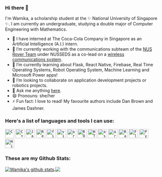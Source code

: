 ### Hi there 👋

I'm Wamika, a scholarship student at the ✨ National University of Singapore ✨. I am currently an undergraduate, studying a double major of Computer Engineering with Mathematics.
<!--
**wamikamalik/wamikamalik** is a ✨ _special_ ✨ repository because its `README.md` (this file) appears on your GitHub profile.

Here are some ideas to get you started:

- 🔭 I’m currently working on ...
- 🌱 I’m currently learning ...
- 👯 I’m looking to collaborate on ...
- 🤔 I’m looking for help with ...
- 💬 Ask me about ...
- 📫 How to reach me: ...
- 😄 Pronouns: ...
- ⚡ Fun fact: ...
-->

- 🔭 I have interned at The Coca-Cola Company in Singapore as an Artificial Intelligence (A.I.) intern.
- 🔭 I’m currently working with the communications subteam of the [NUS Rover Team](https://github.com/orgs/NUS-Rover-Team) under NUSSEDS as a co-lead on a [wireless communications system](https://nus-rover-team.github.io/wirelesscommunications/).
- 🌱 I’m currently learning about Flask, React Native, Firebase, Real Time Operating Systems, Robot Operating System, Machine Learning and Microsoft Power apps!
- 👯 I’m looking to collaborate on application development projects or robotics projects.
- 💬 Ask me anything [here](https://github.com/wamikamalik/wamikamalik/discussions).
- 😄 Pronouns: she/her
- ⚡ Fun fact: I love to read! My favourite authors include Dan Brown and James Dashner.

### Here's a list of languages and tools I can use:

<code><img src="https://cdn.iconscout.com/icon/free/png-512/c-programming-569564.png" alt = "C" height=30></code>
<code><img src="https://user-images.githubusercontent.com/42747200/46140125-da084900-c26d-11e8-8ea7-c45ae6306309.png" alt = "C++" height=30></code>
<code><img src="https://cdn.iconscout.com/icon/free/png-512/java-43-569305.png" alt="Java" height=30></code>
<code><img src="https://upload.wikimedia.org/wikipedia/commons/thumb/a/a7/React-icon.svg/1200px-React-icon.svg.png" alt="React" height=30></code>
<code><img src="https://www.gstatic.com/devrel-devsite/prod/v45f61267e22826169cf5d5f452882f7812c8cfb5f8b103a48c0d88727908b295/firebase/images/touchicon-180.png" alt="firebase" height=30></code>
<code><img src="https://getintopc.com/wp-content/uploads/2018/12/Xilinx-SDAccel-SDSoC-2018-Free-Download-GetintoPC.com_.jpg" alt="vivado" height=30></code>
<code><img src="https://cdn.iconscout.com/icon/free/png-512/arduino-4-569256.png" alt="arduino" height=30></code>
<code><img src="https://www.theconstructsim.com/wp-content/uploads/2015/10/rosLarge.png" alt="ROS" height=30></code>
<code><img src="https://w1.pngwave.com/png/113/242/472/html-icon-file-types-icon-orange-text-line-logo-signage-rectangle-png-clip-art.png" alt="HTML" height=30></code>
<code><img src="https://i.pinimg.com/originals/8c/b1/8c/8cb18c72082d13eb581cf6d452e8e266.png" alt="assembly language" height=30></code>
<code><img src="https://brandslogos.com/wp-content/uploads/thumbs/arm-logo-vector-1.svg" alt="arm" height=30></code>
<code><img src="https://www.raspberrypi.org/wp-content/uploads/2011/10/Raspi-PGB001.png" alt="Raspberry Pi" height=30></code>
<code><img src="https://qph.fs.quoracdn.net/main-qimg-ad2e0a65df473c4af55ad8c9699bbfd8.webp" alt="Flask" height=30></code>
<code><img src="https://newhorizons.com.sg/wp-content/uploads/2019/04/python.png" alt="Python" height=30></code>
<code><img src="https://powerapps.microsoft.com/images/shared/social/social-share-post-ignite.png" alt="Microsoft Power apps" height=30></code>


### These are my Github Stats:

<a href="https://github.com/anuraghazra/github-readme-stats">
  <img align="center" src="https://github-readme-stats.vercel.app/api?username=wamikamalik&show_icons=true&include_all_commits=true&count_private=true&theme=bear" alt="Wamika's github stats" />
</a>
<a href="https://github.com/anuraghazra/github-readme-stats">
  <img align="center" src="https://github-readme-stats.vercel.app/api/top-langs/?username=wamikamalik&theme=bear" />
</a>
